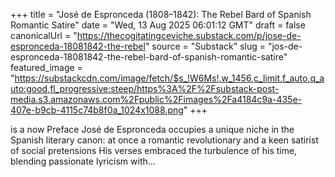 +++
title = "José de Espronceda (1808–1842): The Rebel Bard of Spanish Romantic Satire"
date = "Wed, 13 Aug 2025 06:01:12 GMT"
draft = false
canonicalUrl = "https://thecogitatingceviche.substack.com/p/jose-de-espronceda-18081842-the-rebel"
source = "Substack"
slug = "jos-de-espronceda-18081842-the-rebel-bard-of-spanish-romantic-satire"
featured_image = "https://substackcdn.com/image/fetch/$s_!W6Ms!,w_1456,c_limit,f_auto,q_auto:good,fl_progressive:steep/https%3A%2F%2Fsubstack-post-media.s3.amazonaws.com%2Fpublic%2Fimages%2Fa4184c9a-435e-407e-b9cb-4115c74b8f0a_1024x1088.png"
+++

is a now Preface José de Espronceda occupies a unique niche in the Spanish literary canon: at once a romantic revolutionary and a keen satirist of social pretensions His verses embraced the turbulence of his time, blending passionate lyricism with...
